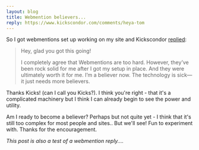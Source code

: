 ```yaml
---
layout: blog
title: Webmention believers...
reply: https://www.kickscondor.com/comments/heya-tom
---
```


So I got webmentions set up working on my site and Kickscondor [replied](https://www.kickscondor.com/comments/heya-tom/):

>Hey, glad you got this going!
>
>I completely agree that Webmentions are too hard. However, they’ve been rock solid for me after I got my setup in place. And they were ultimately worth it for me. I’m a believer now. The technology is sick—it just needs more believers.

Thanks Kicks! (can I call you Kicks?). I think you're right - that it's a complicated machinery but I think I can already begin to see the power and utility.

Am I ready to become a believer? Perhaps but not quite yet - I think that it's still too complex for most people and sites.. But we'll see! Fun to experiment with. Thanks for the encouragement.

*This post is also a test of a webmention reply....*